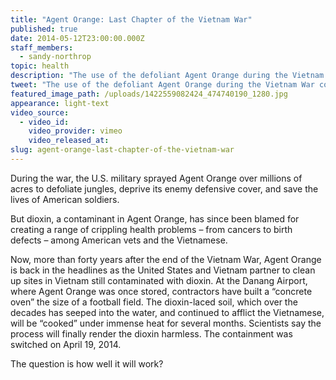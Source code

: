 ```yaml
---
title: "Agent Orange: Last Chapter of the Vietnam War"
published: true
date: 2014-05-12T23:00:00.000Z
staff_members:
  - sandy-northrop
topic: health
description: "The use of the defoliant Agent Orange during the Vietnam War continues to cast a dark shadow over both American veterans and Vietnamese citizens. "
tweet: "The use of the defoliant Agent Orange during the Vietnam War continues to cast a dark shadow."
featured_image_path: /uploads/1422559082424_474740190_1280.jpg
appearance: light-text
video_source:
  - video_id:
    video_provider: vimeo
    video_released_at:
slug: agent-orange-last-chapter-of-the-vietnam-war
---
```


During the war, the U.S. military sprayed Agent Orange over millions of acres to defoliate jungles, deprive its enemy defensive cover, and save the lives of American soldiers.

But dioxin, a contaminant in Agent Orange, has since been blamed for creating a range of crippling health problems – from cancers to birth defects – among American vets and the Vietnamese.

Now, more than forty years after the end of the Vietnam War, Agent Orange is back in the headlines as the United States and Vietnam partner to clean up sites in Vietnam still contaminated with dioxin. At the Danang Airport, where Agent Orange was once stored, contractors have built a “concrete oven” the size of a football field. The dioxin-laced soil, which over the decades has seeped into the water, and continued to afflict the Vietnamese, will be “cooked” under immense heat for several months. Scientists say the process will finally render the dioxin harmless. The containment was switched on April 19, 2014.

The question is how well it will work?


